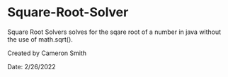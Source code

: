 # Square-Root-Solver
Square Root Solvers solves for the sqare root of a number in java without the 
use of math.sqrt().


Created by Cameron Smith

Date: 2/26/2022
